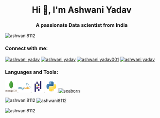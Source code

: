 <h1 align="center">Hi 👋, I'm Ashwani Yadav</h1>
<h3 align="center">A passionate Data scientist from India</h3>

<p align="left"> <img src="https://komarev.com/ghpvc/?username=ashwani8112&label=Profile%20views&color=0e75b6&style=flat" alt="ashwani8112" /> </p>

<h3 align="left">Connect with me:</h3>
<p align="left">
<a href="https://twitter.com/ashwani yadav" target="blank"><img align="center" src="https://raw.githubusercontent.com/rahuldkjain/github-profile-readme-generator/master/src/images/icons/Social/twitter.svg" alt="ashwani yadav" height="30" width="40" /></a>
<a href="https://linkedin.com/in/ashwani yadav" target="blank"><img align="center" src="https://raw.githubusercontent.com/rahuldkjain/github-profile-readme-generator/master/src/images/icons/Social/linked-in-alt.svg" alt="ashwani yadav" height="30" width="40" /></a>
<a href="https://instagram.com/ashwani.yadav001" target="blank"><img align="center" src="https://raw.githubusercontent.com/rahuldkjain/github-profile-readme-generator/master/src/images/icons/Social/instagram.svg" alt="ashwani.yadav001" height="30" width="40" /></a>
<a href="https://www.hackerrank.com/ashwani yadav" target="blank"><img align="center" src="https://raw.githubusercontent.com/rahuldkjain/github-profile-readme-generator/master/src/images/icons/Social/hackerrank.svg" alt="ashwani yadav" height="30" width="40" /></a>
</p>

<h3 align="left">Languages and Tools:</h3>
<p align="left"> <a href="https://www.mongodb.com/" target="_blank" rel="noreferrer"> <img src="https://raw.githubusercontent.com/devicons/devicon/master/icons/mongodb/mongodb-original-wordmark.svg" alt="mongodb" width="40" height="40"/> </a> <a href="https://www.mysql.com/" target="_blank" rel="noreferrer"> <img src="https://raw.githubusercontent.com/devicons/devicon/master/icons/mysql/mysql-original-wordmark.svg" alt="mysql" width="40" height="40"/> </a> <a href="https://pandas.pydata.org/" target="_blank" rel="noreferrer"> <img src="https://raw.githubusercontent.com/devicons/devicon/2ae2a900d2f041da66e950e4d48052658d850630/icons/pandas/pandas-original.svg" alt="pandas" width="40" height="40"/> </a> <a href="https://www.python.org" target="_blank" rel="noreferrer"> <img src="https://raw.githubusercontent.com/devicons/devicon/master/icons/python/python-original.svg" alt="python" width="40" height="40"/> </a> <a href="https://seaborn.pydata.org/" target="_blank" rel="noreferrer"> <img src="https://seaborn.pydata.org/_images/logo-mark-lightbg.svg" alt="seaborn" width="40" height="40"/> </a> </p>

<p><img align="left" src="https://github-readme-stats.vercel.app/api/top-langs?username=ashwani8112&show_icons=true&locale=en&layout=compact" alt="ashwani8112" /></p>

<p>&nbsp;<img align="center" src="https://github-readme-stats.vercel.app/api?username=ashwani8112&show_icons=true&locale=en" alt="ashwani8112" /></p>

<p><img align="center" src="https://github-readme-streak-stats.herokuapp.com/?user=ashwani8112&" alt="ashwani8112" /></p>
